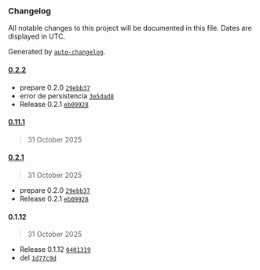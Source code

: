 ### Changelog

All notable changes to this project will be documented in this file. Dates are displayed in UTC.

Generated by [`auto-changelog`](https://github.com/CookPete/auto-changelog).

#### [0.2.2](https://github.com/petersonsenadevs/json-vault-node-n8n/compare/0.11.1...0.2.2)

- prepare 0.2.0 [`29ebb37`](https://github.com/petersonsenadevs/json-vault-node-n8n/commit/29ebb379ac94b04989365998ccea07b257e2ac24)
- error de persistencia [`3e5dad8`](https://github.com/petersonsenadevs/json-vault-node-n8n/commit/3e5dad8e06c63ba0905428b1e937a8d4c2e82d7e)
- Release 0.2.1 [`eb09928`](https://github.com/petersonsenadevs/json-vault-node-n8n/commit/eb099282f96b88c687b796ac94e4401da7cdcd94)

#### [0.11.1](https://github.com/petersonsenadevs/json-vault-node-n8n/compare/0.2.1...0.11.1)

> 31 October 2025

#### [0.2.1](https://github.com/petersonsenadevs/json-vault-node-n8n/compare/0.1.12...0.2.1)

> 31 October 2025

- prepare 0.2.0 [`29ebb37`](https://github.com/petersonsenadevs/json-vault-node-n8n/commit/29ebb379ac94b04989365998ccea07b257e2ac24)
- Release 0.2.1 [`eb09928`](https://github.com/petersonsenadevs/json-vault-node-n8n/commit/eb099282f96b88c687b796ac94e4401da7cdcd94)

#### 0.1.12

> 31 October 2025

- Release 0.1.12 [`0401319`](https://github.com/petersonsenadevs/json-vault-node-n8n/commit/04013199072c56a162914c3ee74f3a2a5aab849b)
- del [`1d77c9d`](https://github.com/petersonsenadevs/json-vault-node-n8n/commit/1d77c9deb65a77ed143ba8bc726598cab20ff840)
